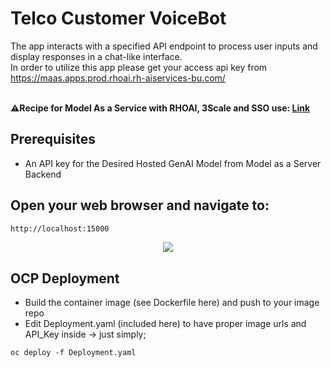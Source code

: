 # Telco Customer VoiceBot

The app interacts with a specified API endpoint to process user inputs and display responses in a chat-like interface. <br>
In order to utilize this app please get your access api key from https://maas.apps.prod.rhoai.rh-aiservices-bu.com/ <br> <br>

**⚠️Recipe for Model As a Service with RHOAI, 3Scale and SSO use: [Link](https://github.com/rh-aiservices-bu/models-aas)** <br>

## Prerequisites
- An API key for the Desired Hosted GenAI Model from Model as a Server Backend

## Open your web browser and navigate to:

```bash
http://localhost:15000
```

<div align="center">
    <img src="https://github.com/tme-osx/TME-AIX/blob/main/crm/maas-vb3.png"/>
</div>

## OCP Deployment
- Build the container image (see Dockerfile here) and push to your image repo <br>
- Edit Deployment.yaml (included here) to have proper image urls and API_Key inside -> just simply;
  
```
oc deploy -f Deployment.yaml
```
